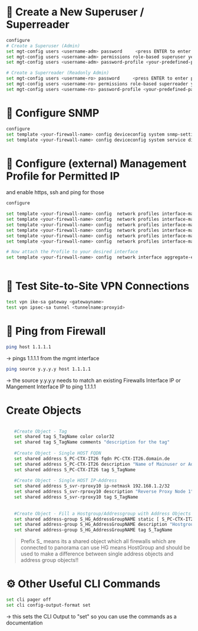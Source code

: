 # 🔐 Create a New Superuser / Superreader

```bash
configure
# Create a Superuser (Admin)
set mgt-config users <username-adm> password     <press ENTER to enter password>
set mgt-config users <username-adm> permissions role-based superuser yes
set mgt-config users <username-adm> password-profile <your-predefined-passwordprofile>

# Create a Superreader (Readonly Admin)
set mgt-config users <username-ro> password     <press ENTER to enter password>
set mgt-config users <username-ro> permissions role-based superreader yes
set mgt-config users <username-ro> password-profile <your-predefined-passwordprofile>
```

# 📡 Configure SNMP
```bash
configure
set template <your-firewall-name> config deviceconfig system snmp-setting access-setting version v2c snmp-community-string <changeme>
set template <your-firewall-name> config deviceconfig system service disable-snmp no
```

# 📡 Configure (external) Management Profile for Permitted IP
and enable https, ssh and ping for those
```bash
configure

set template <your-firewall-name> config  network profiles interface-management-profile Outside_Management permitted-ip 62.1.2.3/27
set template <your-firewall-name> config  network profiles interface-management-profile Outside_Management permitted-ip 62.2.2.236/32
set template <your-firewall-name> config  network profiles interface-management-profile Outside_Management permitted-ip 212.1.2.3/28
set template <your-firewall-name> config  network profiles interface-management-profile Outside_Management https yes
set template <your-firewall-name> config  network profiles interface-management-profile Outside_Management ssh yes
set template <your-firewall-name> config  network profiles interface-management-profile Outside_Management ping yes

# Now attach the Profile to your desired interface
set template <your-firewall-name> config  network interface aggregate-ethernet ae1 layer3 units ae1.655 interface-management-profile Outside_Management



```


# 🔁 Test Site-to-Site VPN Connections
```bash
test vpn ike-sa gateway <gatewayname>
test vpn ipsec-sa tunnel <tunnelname:proxyid>

```

# 📶 Ping from Firewall
```bash
ping host 1.1.1.1
```
-> pings 1.1.1.1 from the mgmt interface
   
```bash
ping source y.y.y.y host 1.1.1.1
```
-> the source y.y.y.y needs to match an existing Firewalls Interface IP or Mangement Interface IP to ping 1.1.1.1

# Create Objects

```bash

   #Create Object - Tag
   set shared tag S_TagName color color32
   set shared tag S_TagName comments "description for the tag"
   
   #Create Object - Single HOST FQDN
   set shared address S_PC-CTX-IT26 fqdn PC-CTX-IT26.domain.de
   set shared address S_PC-CTX-IT26 description "Name of Mainuser or Admin"
   set shared address S_PC-CTX-IT26 tag S_TagName
   
   #Create Object - Single HOST IP-Address
   set shared address S_svr-rproxy10 ip-netmask 192.168.1.2/32
   set shared address S_svr-rproxy10 description "Reverse Proxy Node 1"
   set shared address S_svr-rproxy10 tag S_TagName
   
   
   #Create Object - Fill a Hostgroup/Addressgroup with Address Objects
   set shared address-group S_HG_AddressGroupNAME static [ S_PC-CTX-IT24 S_PC-CTX-IT26 ]
   set shared address-group S_HG_AddressGroupNAME description "Hostgroup for example "
   set shared address-group S_HG_AddressGroupNAME tag S_TagName
```
> Prefix S_ means its a shared object which all firewalls which are connected to panorama can use
> HG means HostGroup and should be used to make a difference between single address objects and address group objects!! 

# ⚙️ Other Useful CLI Commands
```bash
set cli pager off
set cli config-output-format set
```
   -> this sets the CLI Output to "set" so you can use the commands as a documentation 

